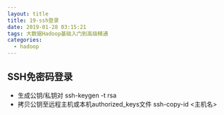 ```yaml
---
layout: title
title: 19-ssh登录
date: 2019-01-28 03:15:21
tags: 大数据Hadoop基础入门到高级精通
categories:
  - hadoop
---
```

## SSH免密码登录
   + 生成公钥/私钥对
      ssh-keygen -t rsa
   + 拷贝公钥至远程主机或本机authorized_keys文件
      ssh-copy-id <主机名>
  